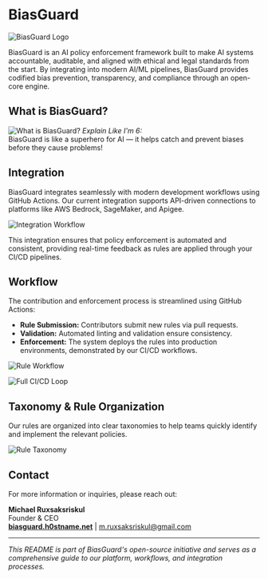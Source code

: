 # BiasGuard

![BiasGuard Logo](./assets/biasguard-logo-motto.png)

BiasGuard is an AI policy enforcement framework built to make AI systems accountable, auditable, and aligned with ethical and legal standards from the start. By integrating into modern AI/ML pipelines, BiasGuard provides codified bias prevention, transparency, and compliance through an open-core engine.

## What is BiasGuard?

![What is BiasGuard?](./assets/what_is_biasguard.png)
*Explain Like I'm 6:*  
BiasGuard is like a superhero for AI — it helps catch and prevent biases before they cause problems!

## Integration

BiasGuard integrates seamlessly with modern development workflows using GitHub Actions. Our current integration supports API-driven connections to platforms like AWS Bedrock, SageMaker, and Apigee. 

![Integration Workflow](./assets/integration_slide.png)

This integration ensures that policy enforcement is automated and consistent, providing real-time feedback as rules are applied through your CI/CD pipelines.

## Workflow

The contribution and enforcement process is streamlined using GitHub Actions:

- **Rule Submission:** Contributors submit new rules via pull requests.
- **Validation:** Automated linting and validation ensure consistency.
- **Enforcement:** The system deploys the rules into production environments, demonstrated by our CI/CD workflows.

![Rule Workflow](./assets/BiasGuardRuleWorkflow.png)

![Full CI/CD Loop](./assets/FullLoopPRWorkflow.png)

## Taxonomy & Rule Organization

Our rules are organized into clear taxonomies to help teams quickly identify and implement the relevant policies. 

![Rule Taxonomy](./assets/biasguardtaxonomydiagram.png)

## Contact

For more information or inquiries, please reach out:

**Michael Ruxsaksriskul**  
Founder & CEO  
[**biasguard.h0stname.net**](http://biasguard.h0stname.net) | [m.ruxsaksriskul@gmail.com](mailto:m.ruxsaksriskul@gmail.com)

---

*This README is part of BiasGuard's open-source initiative and serves as a comprehensive guide to our platform, workflows, and integration processes.*

